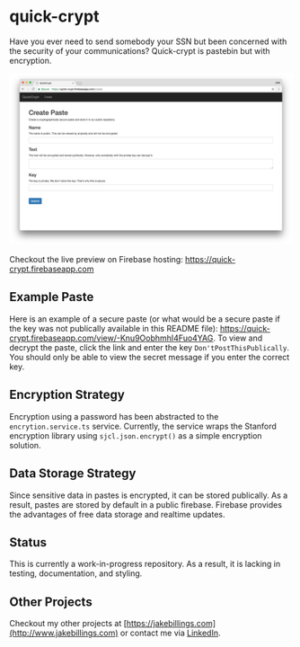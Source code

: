 # quick-crypt
Have you ever need to send somebody your SSN but been concerned with the security of your communications? Quick-crypt is pastebin but with encryption.

![screenshot](imgs/screenshot.png)

Checkout the live preview on Firebase hosting: https://quick-crypt.firebaseapp.com

## Example Paste
Here is an example of a secure paste (or what would be a secure paste if the key was not publically available in this README file): https://quick-crypt.firebaseapp.com/view/-Knu9OobhmhI4Fuo4YAG. To view and decrypt the paste, click the link and enter the key `Don'tPostThisPublically`. You should only be able to view the secret message if you enter the correct key.

## Encryption Strategy
Encryption using a password has been abstracted to the `encrytion.service.ts` service. Currently, the service wraps the Stanford encryption library using `sjcl.json.encrypt()` as a simple encryption solution.

## Data Storage Strategy
Since sensitive data in pastes is encrypted, it can be stored publically. As a result, pastes are stored by default in a public firebase. Firebase provides the advantages of free data storage and realtime updates.

## Status
This is currently a work-in-progress repository. As a result, it is lacking in testing, documentation, and styling.

## Other Projects
Checkout my other projects at [https://jakebillings.com](http://www.jakebillings.com) or contact me via [LinkedIn](https://www.linkedin.com/in/jake-billings/).
